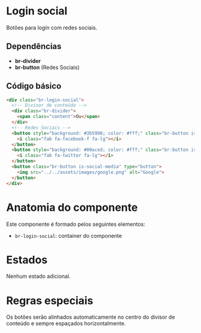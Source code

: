 # Login social

Botões para login com redes sociais.

## Dependências

- **br-divider**
- **br-button** (Redes Sociais)

## Código básico

```html
<div class="br-login-social">
  <!-- Divisor de conteúdo -->
  <div class="br-divider">
    <span class="content">Ou</span>
  </div>
  <!-- Redes Sociais -->
  <button style="background: #3b5998; color: #fff;" class="br-button is-social-media" type="button">
    <i class="fab fa-facebook-f fa-lg"></i>
  </button>
  <button style="background: #00aced; color: #fff;" class="br-button is-social-media" type="button">
    <i class="fab fa-twitter fa-lg"></i>
  </button>
  <button class="br-button is-social-media" type="button">
    <img src="../../assets/images/google.png" alt="Google">
  </button>
</div>
```

# Anatomia do componente

Este componente é formado pelos seguintes elementos:

- `br-login-social`: container do componente

# Estados

Nenhum estado adicional.

# Regras especiais

Os botões serão alinhados automaticamente no centro do divisor de conteúdo e sempre espaçados horizontalmente.
